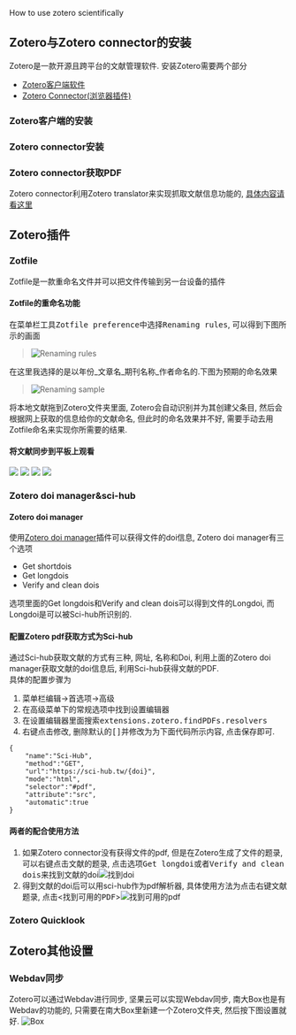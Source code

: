 How to use zotero scientifically
<!--more-->

## Zotero与Zotero connector的安装
<!-- ![音标](2020-07-03-13-05-25.png) -->
Zotero是一款开源且跨平台的文献管理软件. 安装Zotero需要两个部分
- [Zotero客户端软件](https://www.zotero.org/download/)
- [Zotero Connector(浏览器插件)](https://www.zotero.org/download/)

### Zotero客户端的安装

### Zotero connector安装

### Zotero connector获取PDF

Zotero connector利用Zotero translator来实现抓取文献信息功能的, [具体内容请看这里](https://mp.weixin.qq.com/s/JA0ZPKQC4n0rznzuuVbCig)
## Zotero插件

### Zotfile

Zotfile是一款重命名文件并可以把文件传输到另一台设备的插件   

#### Zotfile的重命名功能

在菜单栏<kbd>工具</kbd><kbd>Zotfile preference</kbd>中选择<kbd>Renaming rules</kbd>, 可以得到下图所示的画面
> ![Renaming rules](https://git.nju.edu.cn/HG87/image/-/raw/master/zotero/2020-07-07-21-19-35.png)


在这里我选择的是以年份_文章名_期刊名称_作者命名的.下图为预期的命名效果
> ![Renaming sample](https://git.nju.edu.cn/HG87/image/-/raw/master/zotero/2020-07-07-21-22-29.png)

将本地文献拖到Zotero文件夹里面, Zotero会自动识别并为其创建父条目, 然后会根据网上获取的信息给你的文献命名, 但此时的命名效果并不好, 需要手动去用Zotfile命名来实现你所需要的结果.
#### 将文献同步到平板上观看
![](2020-09-29-12-37-02.png)
![](2020-09-29-12-36-55.png)
![](2020-09-29-12-37-10.png)
![](2020-09-29-12-37-17.png)
### Zotero doi manager&sci-hub

#### Zotero doi manager

使用[Zotero doi manager](https://github.com/bwiernik/zotero-shortdoi/releases)插件可以获得文件的doi信息, Zotero doi manager有三个选项
- Get shortdois
- Get longdois
- Verify and clean dois

选项里面的Get longdois和Verify and clean dois可以得到文件的Longdoi, 而Longdoi是可以被Sci-hub所识别的.

#### 配置Zotero pdf获取方式为Sci-hub

通过Sci-hub获取文献的方式有三种, 网址, 名称和Doi, 利用上面的Zotero doi manager获取文献的doi信息后, 利用Sci-hub获得文献的PDF.  
具体的配置步骤为
1. 菜单栏编辑->首选项->高级
2. 在高级菜单下的常规选项中找到设置编辑器
3. 在设置编辑器里面搜索<kbd>extensions.zotero.findPDFs.resolvers</kbd>
4. 右键点击修改, 删除默认的<kbd>[]</kbd>并修改为为下面代码所示内容, 点击保存即可.
```
{
    "name":"Sci-Hub",
    "method":"GET",
    "url":"https://sci-hub.tw/{doi}",
    "mode":"html",
    "selector":"#pdf",
    "attribute":"src",
    "automatic":true
}
```

#### 两者的配合使用方法

1. 如果Zotero connector没有获得文件的pdf, 但是在Zotero生成了文件的题录, 可以右键点击文献的题录, 点击选项<kbd>Get longdoi</kbd>或者<kbd>Verify and clean dois</kbd>来找到文献的doi![找到doi](2020-07-03-13-30-00.png)
5. 得到文献的doi后可以用sci-hub作为pdf解析器, 具体使用方法为点击右键文献题录, 点击<<kbd>找到可用的PDF</kbd>>![找到可用的pdf](https://git.nju.edu.cn/HG87/image/-/raw/master/zotero/2020-07-03-13-27-10.png) 
### Zotero Quicklook


## Zotero其他设置

### Webdav同步

Zotero可以通过Webdav进行同步, 坚果云可以实现Webdav同步, 南大Box也是有Webdav的功能的, 只需要在南大Box里新建一个Zotero文件夹, 然后按下图设置就好.
![Box](https://git.nju.edu.cn/HG87/image/-/raw/master/zotero/2020-06-24-18-30-40.png)
